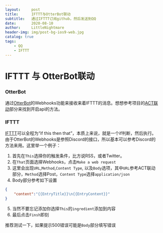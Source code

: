 ```yaml
---
layout:     post
title:      IFTTT与OtterBot联动
subtitle:   通过IFTTT订阅github，然后发送到QQ
date:       2020-08-10
author:     LittleNightmare
header-img: img/post-bg-ios9-web.jpg
catalog: true
tags:
    - QQ
    - IFTTT
---
```

# IFTTT 与 OtterBot联动
### OtterBot
通过[OtterBot](https://github.com/Bluefissure/OtterBot/wiki/Webhook)的Webhooks功能来接收来着IFTTT的消息。想想参考项目的[ACT联动](https://github.com/Bluefissure/OtterBot/wiki/ACT%E8%81%94%E5%8A%A8)部分来找到开启api的方法。
### IFTTT
[IFTTT](https://ifttt.com/)可以全程为“if this then that”，本质上来说，就是一个if判断，然后执行。由于OtterBot的Webhooks是参照Discord的接口，所以基本可以参考Discord的方法来用。这里举一个例子：
1. 首先在`This`选择你的触发条件，比方说RSS，或者Twitter。
2. 在`That`页面选择Webhooks，点击`Make a web request`
3. 这里会出现`URL`,`Method`,`Content Type`, 以及`Body`选项，其中`URL`参考ACT联动部分，`Method`选择Post，`Content Type`选择`application/json`
4. Body部分参考如下设置
```json
{
    "content":"{{EntryTitle}}\n{{EntryContent}}"
}
```
5. 当然不要忘记添加你选择`This`的`ingredient`添加到内容
6. 最后点击`Finsh`即刻

推荐测试一下，如果提示500错误可能是`Body`部分填写错误